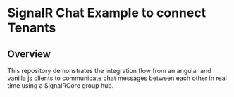 # SignalR Chat Example to connect Tenants

## Overview

This repository demonstrates the integration flow from an angular and vanilla js clients to communicate chat messages between each other in real time using a SignalRCore group hub.
